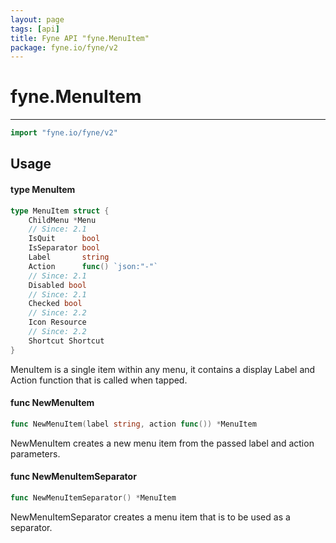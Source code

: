 ```yaml
---
layout: page
tags: [api]
title: Fyne API "fyne.MenuItem"
package: fyne.io/fyne/v2
---
```


# fyne.MenuItem
---
```go
import "fyne.io/fyne/v2"
```

## Usage

#### type MenuItem

```go
type MenuItem struct {
	ChildMenu *Menu
	// Since: 2.1
	IsQuit      bool
	IsSeparator bool
	Label       string
	Action      func() `json:"-"`
	// Since: 2.1
	Disabled bool
	// Since: 2.1
	Checked bool
	// Since: 2.2
	Icon Resource
	// Since: 2.2
	Shortcut Shortcut
}
```

MenuItem is a single item within any menu, it contains a display Label and Action function that is called when tapped.

#### func  NewMenuItem

```go
func NewMenuItem(label string, action func()) *MenuItem
```
NewMenuItem creates a new menu item from the passed label and action parameters.

#### func  NewMenuItemSeparator

```go
func NewMenuItemSeparator() *MenuItem
```
NewMenuItemSeparator creates a menu item that is to be used as a separator.
